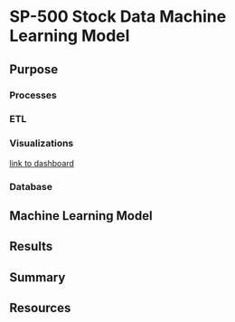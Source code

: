 # SP-500 Stock Data Machine Learning Model

## Purpose

### Processes 

### ETL

### Visualizations

[link to dashboard](https://public.tableau.com/app/profile/zixuan.xu)

### Database

## Machine Learning Model

## Results

## Summary

## Resources

